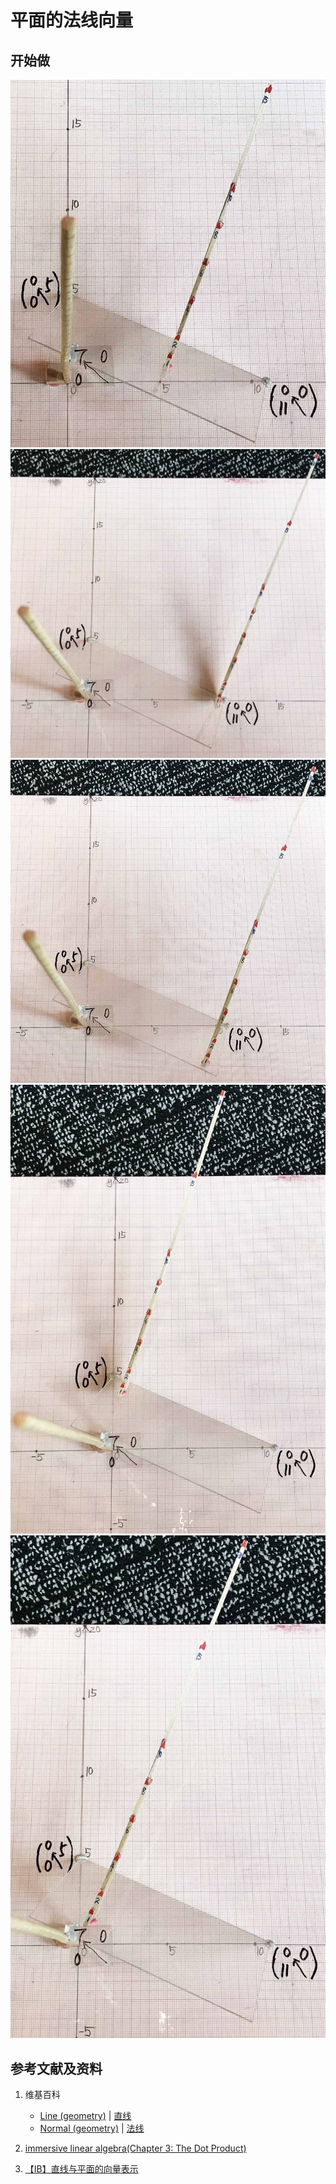 # 平面的法线向量

## 开始做

![](/images/线性代数/用向量表达空间解析几何中的线和面等/平面的法线向量/1a1.jpg)
![](/images/线性代数/用向量表达空间解析几何中的线和面等/平面的法线向量/1a2.jpg)
![](/images/线性代数/用向量表达空间解析几何中的线和面等/平面的法线向量/1a3.jpg)
![](/images/线性代数/用向量表达空间解析几何中的线和面等/平面的法线向量/1a4.jpg)
![](/images/线性代数/用向量表达空间解析几何中的线和面等/平面的法线向量/1a5.jpg)

## 参考文献及资料

1. 维基百科
	- [Line (geometry)](https://en.wikipedia.org/wiki/Line_(geometry)) | [直线](https://zh.wikipedia.org/wiki/%E7%9B%B4%E7%BA%BF) 
	- [Normal (geometry)](https://en.wikipedia.org/wiki/Normal_(geometry)) | [法线](https://zh.wikipedia.org/wiki/%E6%B3%95%E7%BA%BF) 

2. [immersive linear algebra(Chapter 3: The Dot Product)](http://immersivemath.com/ila/ch03_dotproduct/ch03.html)
3. [【IB】直线与平面的向量表示](https://zhuanlan.zhihu.com/p/73397884)